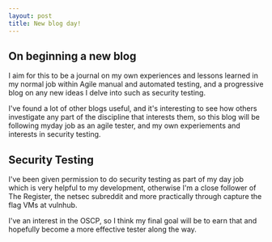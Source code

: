 ```yaml
---
layout: post
title: New blog day!
---
```

## On beginning a new blog

I aim for this to be a journal on my own experiences and lessons learned in my 
normal job within Agile manual and automated testing, and a progressive blog on 
any new ideas I delve into such as security testing.

I've found a lot of other blogs useful, and it's interesting to see how others 
investigate any part of the discipline that interests them, so this blog will be 
following myday job as an agile tester, and my own experiements and interests in 
security testing.

## Security Testing

I've been given permission to do security testing as part of my day job which is 
very helpful to my development, otherwise I'm a close follower of The Register, 
the netsec subreddit and more practically through capture the flag VMs at 
vulnhub.

I've an interest in the OSCP, so I think my final goal will be to earn that and hopefully become a more effective tester along the way.
